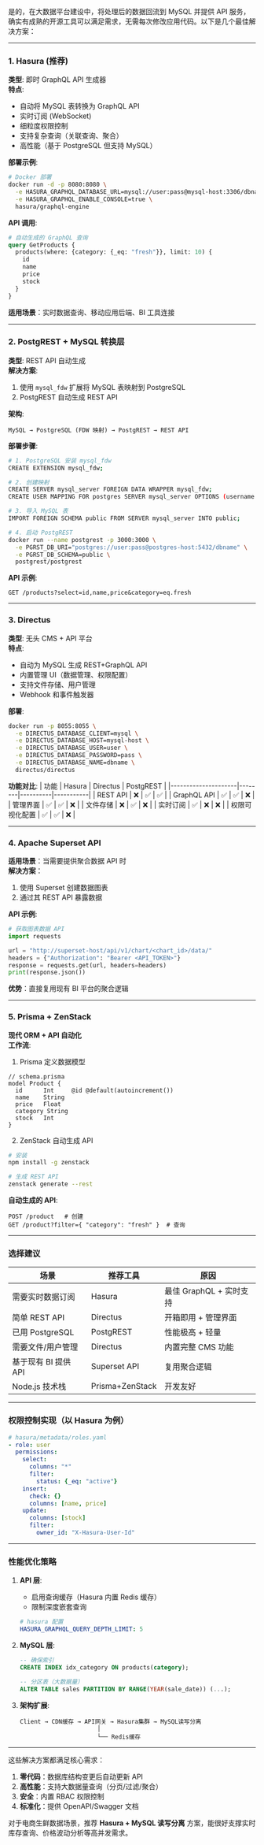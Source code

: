 是的，在大数据平台建设中，将处理后的数据回流到 MySQL 并提供 API 服务，确实有成熟的开源工具可以满足需求，无需每次修改应用代码。以下是几个最佳解决方案：

---

### 1. **Hasura (推荐)**
**类型**: 即时 GraphQL API 生成器  
**特点**:  
- 自动将 MySQL 表转换为 GraphQL API  
- 实时订阅 (WebSocket)  
- 细粒度权限控制  
- 支持复杂查询（关联查询、聚合）  
- 高性能（基于 PostgreSQL 但支持 MySQL）

**部署示例**:
```bash
# Docker 部署
docker run -d -p 8080:8080 \
  -e HASURA_GRAPHQL_DATABASE_URL=mysql://user:pass@mysql-host:3306/dbname \
  -e HASURA_GRAPHQL_ENABLE_CONSOLE=true \
  hasura/graphql-engine
```

**API 调用**:
```graphql
# 自动生成的 GraphQL 查询
query GetProducts {
  products(where: {category: {_eq: "fresh"}}, limit: 10) {
    id
    name
    price
    stock
  }
}
```

**适用场景**：实时数据查询、移动应用后端、BI 工具连接

---

### 2. **PostgREST + MySQL 转换层**
**类型**: REST API 自动生成  
**解决方案**:  
1. 使用 `mysql_fdw` 扩展将 MySQL 表映射到 PostgreSQL  
2. PostgREST 自动生成 REST API  

**架构**:
```
MySQL → PostgreSQL (FDW 映射) → PostgREST → REST API
```

**部署步骤**:
```bash
# 1. PostgreSQL 安装 mysql_fdw
CREATE EXTENSION mysql_fdw;

# 2. 创建映射
CREATE SERVER mysql_server FOREIGN DATA WRAPPER mysql_fdw;
CREATE USER MAPPING FOR postgres SERVER mysql_server OPTIONS (username 'mysqluser', password 'password');

# 3. 导入 MySQL 表
IMPORT FOREIGN SCHEMA public FROM SERVER mysql_server INTO public;

# 4. 启动 PostgREST
docker run --name postgrest -p 3000:3000 \
  -e PGRST_DB_URI="postgres://user:pass@postgres-host:5432/dbname" \
  -e PGRST_DB_SCHEMA=public \
  postgrest/postgrest
```

**API 示例**:
```
GET /products?select=id,name,price&category=eq.fresh
```

---

### 3. **Directus**
**类型**: 无头 CMS + API 平台  
**特点**:  
- 自动为 MySQL 生成 REST+GraphQL API  
- 内置管理 UI（数据管理、权限配置）  
- 支持文件存储、用户管理  
- Webhook 和事件触发器  

**部署**:
```bash
docker run -p 8055:8055 \
  -e DIRECTUS_DATABASE_CLIENT=mysql \
  -e DIRECTUS_DATABASE_HOST=mysql-host \
  -e DIRECTUS_DATABASE_USER=user \
  -e DIRECTUS_DATABASE_PASSWORD=pass \
  -e DIRECTUS_DATABASE_NAME=dbname \
  directus/directus
```

**功能对比**:
| 功能                | Hasura | Directus | PostgREST |
|---------------------|--------|----------|-----------|
| REST API            | ❌      | ✅        | ✅         |
| GraphQL API         | ✅      | ✅        | ❌         |
| 管理界面            | ✅      | ✅        | ❌         |
| 文件存储            | ❌      | ✅        | ❌         |
| 实时订阅            | ✅      | ❌        | ❌         |
| 权限可视化配置      | ✅      | ✅        | ❌         |

---

### 4. **Apache Superset API**
**适用场景**：当需要提供聚合数据 API 时  
**解决方案**：  
1. 使用 Superset 创建数据图表  
2. 通过其 REST API 暴露数据  

**API 示例**:
```python
# 获取图表数据 API
import requests

url = "http://superset-host/api/v1/chart/<chart_id>/data/"
headers = {"Authorization": "Bearer <API_TOKEN>"}
response = requests.get(url, headers=headers)
print(response.json())
```

**优势**：直接复用现有 BI 平台的聚合逻辑

---

### 5. **Prisma + ZenStack**
**现代 ORM + API 自动化**  
**工作流**:
1. Prisma 定义数据模型
```prisma
// schema.prisma
model Product {
  id      Int     @id @default(autoincrement())
  name    String
  price   Float
  category String
  stock   Int
}
```

2. ZenStack 自动生成 API
```bash
# 安装
npm install -g zenstack

# 生成 REST API
zenstack generate --rest
```

**自动生成的 API**:
```
POST /product   # 创建
GET /product?filter={ "category": "fresh" }  # 查询
```

---

### 选择建议

| 场景                  | 推荐工具       | 原因 |
|-----------------------|---------------|------|
| 需要实时数据订阅      | Hasura        | 最佳 GraphQL + 实时支持 |
| 简单 REST API         | Directus      | 开箱即用 + 管理界面 |
| 已用 PostgreSQL       | PostgREST     | 性能极高 + 轻量 |
| 需要文件/用户管理     | Directus      | 内置完整 CMS 功能 |
| 基于现有 BI 提供 API  | Superset API  | 复用聚合逻辑 |
| Node.js 技术栈        | Prisma+ZenStack | 开发友好 |

---

### 权限控制实现（以 Hasura 为例）
```yaml
# hasura/metadata/roles.yaml
- role: user
  permissions:
    select:
      columns: "*"
      filter:
        status: {_eq: "active"}
    insert:
      check: {}
      columns: [name, price]
    update:
      columns: [stock]
      filter: 
        owner_id: "X-Hasura-User-Id"
```

---

### 性能优化策略
1. **API 层**:
   - 启用查询缓存（Hasura 内置 Redis 缓存）
   - 限制深度嵌套查询
   ```yaml
   # hasura 配置
   HASURA_GRAPHQL_QUERY_DEPTH_LIMIT: 5
   ```

2. **MySQL 层**:
   ```sql
   -- 确保索引
   CREATE INDEX idx_category ON products(category);
   
   -- 分区表（大数据量）
   ALTER TABLE sales PARTITION BY RANGE(YEAR(sale_date)) (...);
   ```

3. **架构扩展**:
   ```
   Client → CDN缓存 → API网关 → Hasura集群 → MySQL读写分离
                         │
                         └── Redis缓存
   ```

---

这些解决方案都满足核心需求：  
1. **零代码**：数据库结构变更后自动更新 API  
2. **高性能**：支持大数据量查询（分页/过滤/聚合）  
3. **安全**：内置 RBAC 权限控制  
4. **标准化**：提供 OpenAPI/Swagger 文档  

对于电商生鲜数据场景，推荐 **Hasura + MySQL 读写分离** 方案，能很好支撑实时库存查询、价格波动分析等高并发需求。